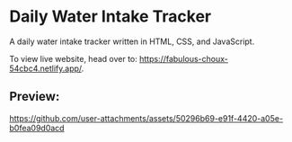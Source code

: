 # Daily Water Intake Tracker
A daily water intake tracker written in HTML, CSS, and JavaScript. 

To view live website, head over to: https://fabulous-choux-54cbc4.netlify.app/.

## Preview:
https://github.com/user-attachments/assets/50296b69-e91f-4420-a05e-b0fea09d0acd


